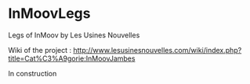 # InMoovLegs
Legs of InMoov by Les Usines Nouvelles 

Wiki of the project : http://www.lesusinesnouvelles.com/wiki/index.php?title=Cat%C3%A9gorie:InMoovJambes

In construction
